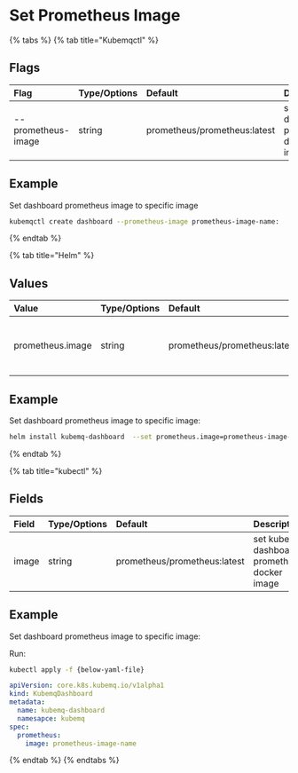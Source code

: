 # Set Prometheus Image

{% tabs %}
{% tab title="Kubemqctl" %}

## Flags

| Flag | Type/Options | Default | Description |
| :--- | :--- | :--- | :--- |
| --prometheus-image | string |  prometheus/prometheus:latest| set kubemq dashboard prometheus docker image|

## Example

Set dashboard prometheus image to specific image

```bash
kubemqctl create dashboard --prometheus-image prometheus-image-name:
```
{% endtab %}

{% tab title="Helm" %}
## Values

| Value | Type/Options | Default | Description |
| :--- | :--- | :--- | :--- |
| prometheus.image | string |  prometheus/prometheus:latest| set kubemq dashboard prometheus docker image|

## Example

Set dashboard prometheus image to specific image:

```bash
helm install kubemq-dashboard  --set prometheus.image=prometheus-image-name kubemq-charts/dashboard
```
{% endtab %}

{% tab title="kubectl" %}
## Fields

| Field | Type/Options | Default | Description |
| :--- | :--- | :--- | :--- |
| image | string |  prometheus/prometheus:latest| set kubemq dashboard prometheus docker image|

## Example


Set dashboard prometheus image to specific image:

Run:

```bash
kubectl apply -f {below-yaml-file}
```

```yaml
apiVersion: core.k8s.kubemq.io/v1alpha1
kind: KubemqDashboard
metadata:
  name: kubemq-dashboard
  namesapce: kubemq
spec:
  prometheus:
    image: prometheus-image-name
```
{% endtab %}
{% endtabs %}

